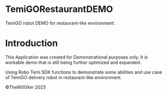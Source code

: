 # TemiGORestaurantDEMO
TemiGO robot DEMO for restaurant-like environment.

# Introduction
This Application was created for Demonstrational 
purposes only. 
It is workable demo that is still being further
optimized and expanded.

Using Robo Temi SDK functions to demonstrate some
abilities and use case of TemiGO delivery robot in 
restaurant-like environment.

©TheW00Xer 2023
